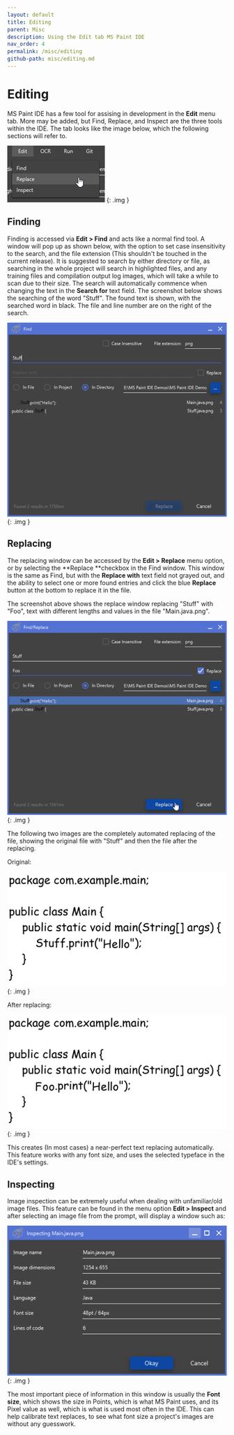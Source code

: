 ```yaml
---
layout: default
title: Editing
parent: Misc
description: Using the Edit tab MS Paint IDE
nav_order: 4
permalink: /misc/editing
github-path: misc/editing.md
---
```


# Editing

MS Paint IDE has a few tool for assising in development in the **Edit** menu tab. More may be added, but Find, Replace, and Inspect are the three tools within the IDE. The tab looks like the image below, which the following sections will refer to.

![](/assets/images/misc/edit-replace.png)
{: .img }

## Finding

Finding is accessed via **Edit > Find** and acts like a normal find tool. A window will pop up as shown below, with the option to set case insensitivity to the search, and the file extension (This shouldn't be touched in the current release). It is suggested to search by either directory or file, as searching in the whole project will search in highlighted files, and any training files and compilation output log images, which will take a while to scan due to their size. The search will automatically commence when changing the text in the **Search for** text field. The screenshot below shows the searching of the word "Stuff". The found text is shown, with the searched word in black. The file and line number are on the right of the search.

![](/assets/images/misc/find.png)
{: .img }

## Replacing

The replacing window can be accessed by the **Edit > Replace** menu option, or by selecting the **Replace **checkbox in the Find window. This window is the same as Find, but with the **Replace with** text field not grayed out, and the ability to select one or more found entries and click the blue **Replace** button at the bottom to replace it in the file.

The screenshot above shows the replace window replacing "Stuff" with "Foo", text with different lengths and values in the file "Main.java.png".

![](/assets/images/misc/replace.png)
{: .img }

The following two images are the completely automated replacing of the file, showing the original file with "Stuff" and then the file after the replacing.

Original:

![](/assets/images/misc/replace-before.png)
{: .img }

After replacing:

![](/assets/images/misc/replace-after.png)
{: .img }

This creates (In most cases) a near-perfect text replacing automatically. This feature works with any font size, and uses the selected typeface in the IDE's settings.

## Inspecting

Image inspection can be extremely useful when dealing with unfamiliar/old image files. This feature can be found in the menu option **Edit > Inspect** and after selecting an image file from the prompt, will display a window such as:

![](/assets/images/misc/inspect.png)
{: .img }

The most important piece of information in this window is usually the **Font size**, which shows the size in Points, which is what MS Paint uses, and its Pixel value as well, which is what is used most often in the IDE. This can help calibrate text replaces, to see what font size a project's images are without any guesswork.

